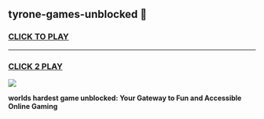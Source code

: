 
## tyrone-games-unblocked 👋
<h3>
<a href="https://premium.freeplayer.one?title=tyrone-games-unblocked&ref=14F">CLICK TO PLAY</a></h3>
<hr>

<h3>
<a href="https://premium.freeplayer.one?title=tyrone-games-unblocked&ref=14F">CLICK 2 PLAY</a>
  
</h3>

<a href="https://premium.freeplayer.one?title=tyrone-games-unblocked&ref=12F/"><img src="https://clearcache.store/games.png"></a>


**worlds hardest game unblocked: Your Gateway to Fun and Accessible Online Gaming**
